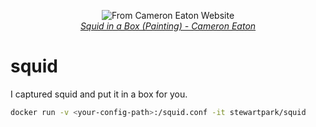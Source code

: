 <p align="center"><img src="http://3.bp.blogspot.com/-o6gG5rKkz78/UDh_YHmNgLI/AAAAAAAAAog/v14LfoHcucg/s400/Squid_in_a_Box_LR.JPG" alt="From Cameron Eaton Website" /><br /><i><a href="http://camsdrawingsandstuff.blogspot.com/2012/08/squid-in-box-painting.html" target="_blank">Squid in a Box (Painting) - Cameron Eaton</a></i></p>

# squid

I captured squid and put it in a box for you.

```sh
docker run -v <your-config-path>:/squid.conf -it stewartpark/squid
```
